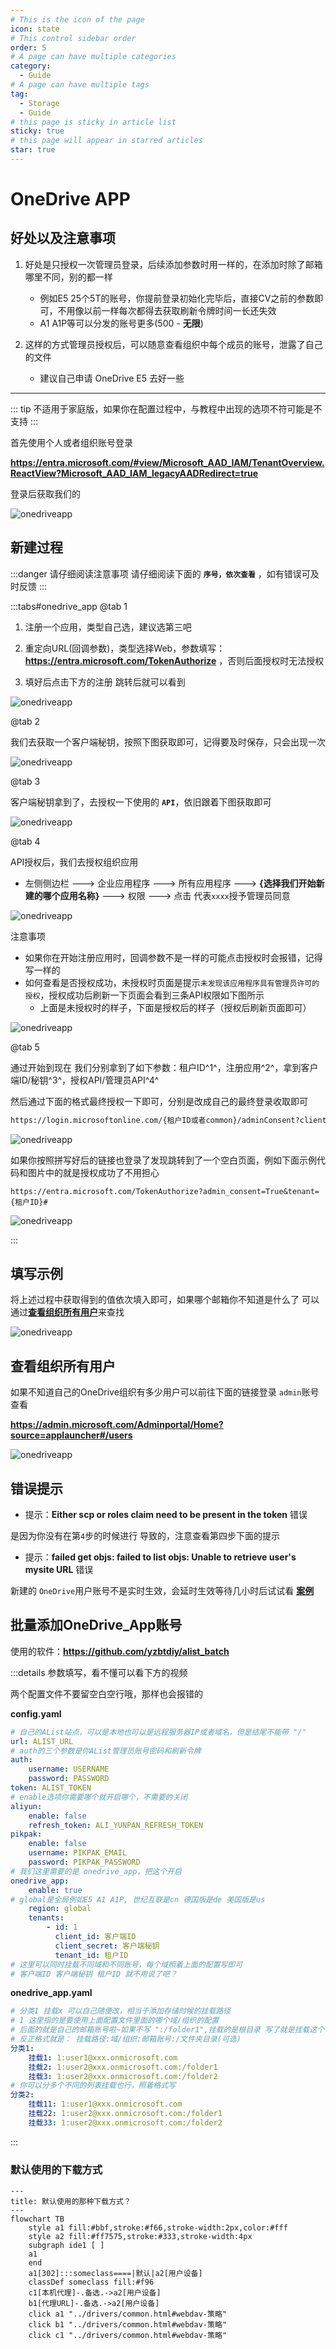 ```yaml
---
# This is the icon of the page
icon: state
# This control sidebar order
order: 5
# A page can have multiple categories
category:
  - Guide
# A page can have multiple tags
tag:
  - Storage
  - Guide
# this page is sticky in article list
sticky: true
# this page will appear in starred articles
star: true
---
```


# OneDrive APP



## **好处以及注意事项**

1. 好处是只授权一次管理员登录，后续添加参数时用一样的，在添加时除了邮箱哪里不同，别的都一样
   - 例如E5 25个5T的账号，你提前登录初始化完毕后，直接CV之前的参数即可，不用像以前一样每次都得去获取刷新令牌时间一长还失效
   - A1 A1P等可以分发的账号更多(500 - **无限**)



2. 这样的方式管理员授权后，可以随意查看组织中每个成员的账号，泄露了自己的文件
   - 建议自己申请 OneDrive E5 去好一些



-----

::: tip
不适用于家庭版，如果你在配置过程中，与教程中出现的选项不符可能是不支持
:::



首先使用个人或者组织账号登录

**https://entra.microsoft.com/#view/Microsoft_AAD_IAM/TenantOverview.ReactView?Microsoft_AAD_IAM_legacyAADRedirect=true**

登录后获取我们的<Badge text="租户ID" type="info" vertical="middle" />

![onedriveapp](/img/drivers/onedrive_app/onedrive_app0.png)



## **新建过程**

:::danger 请仔细阅读注意事项
请仔细阅读下面的 **`序号，依次查看`** ，如有错误可及时反馈 
:::

:::tabs#onedrive_app
@tab 1

1. 注册一个应用，类型自己选，建议选第三吧

2. 重定向URL(回调参数)，类型选择Web，参数填写： **https://entra.microsoft.com/TokenAuthorize** ，否则后面授权时无法授权
3. 填好后点击下方的注册 跳转后就可以看到<Badge text="客户端ID" type="info" vertical="middle" />

![onedriveapp](/img/drivers/onedrive_app/onedrive_app1.png)

@tab 2

我们去获取一个客户端秘钥，按照下图获取即可，记得<Badge text="客户端秘钥" type="info" vertical="middle" />要及时保存，只会出现一次

![onedriveapp](/img/drivers/onedrive_app/onedrive_app3.png)

@tab 3

客户端秘钥拿到了，去授权一下使用的 **`API`**，依旧跟着下图获取即可

![onedriveapp](/img/drivers/onedrive_app/onedrive_app4.png)

@tab 4

API授权后，我们去授权组织应用

- 左侧侧边栏 ---> 企业应用程序 ---> 所有应用程序 ---> **{选择我们开始新建的哪个应用名称}** ---> 权限 ---> 点击 代表`xxxx`授予管理员同意

![onedriveapp](/img/drivers/onedrive_app/onedrive_app5.png)

注意事项

- 如果你在开始注册应用时，回调参数不是一样的可能点击授权时会报错，记得写一样的
- 如何查看是否授权成功，未授权时页面是提示`未发现该应用程序具有管理员许可的授权`，授权成功后刷新一下页面会看到三条API权限如下图所示
  - 上面是未授权时的样子，下面是授权后的样子（授权后刷新页面即可）


![onedriveapp](/img/drivers/onedrive_app/onedrive_app7.png)

@tab 5

通过开始到现在 我们分别拿到了如下参数：租户ID^1^，注册应用^2^，拿到客户端ID/秘钥^3^，授权API/管理员API^4^

然后通过下面的格式最终授权一下即可，分别是<Badge text="租户ID" type="info" vertical="middle" /><Badge text="客户端ID" type="info" vertical="middle" /><Badge text="回调参数URL" type="info" vertical="middle" />改成自己的最终登录收取即可

```html
https://login.microsoftonline.com/{租户ID或者common}/adminConsent?client_id={客户端ID}&redirect_uri={注册应用时的回调URL}
```

![onedriveapp](/img/drivers/onedrive_app/onedrive_app6.png)

如果你按照拼写好后的链接也登录了发现跳转到了一个空白页面，例如下面示例代码和图片中的就是授权成功了不用担心

```
https://entra.microsoft.com/TokenAuthorize?admin_consent=True&tenant={租户ID}#
```

![onedriveapp](/img/drivers/onedrive_app/od_app_ok.png)

:::



## **填写示例**

将上述过程中获取得到的值依次填入即可，如果哪个邮箱你不知道是什么了 可以通过[**查看组织所有用户**](#查看组织所有用户)来查找

![onedriveapp](/img/drivers/onedrive_app/onedrive_app_Denmo.png)



<BiliBili bvid="BV1Ro4y1s725" ratio="16:9" low-quality no-danmaku />



## **查看组织所有用户**

如果不知道自己的OneDrive组织有多少用户可以前往下面的链接登录 `admin`账号查看

**https://admin.microsoft.com/Adminportal/Home?source=applauncher#/users**

![onedriveapp](/img/drivers/onedrive_app/onedrive_app_user.png)



## **错误提示**

- 提示：**Either scp or roles claim need to be present in the token** 错误

是因为你没有在第`4`步的时候进行 <Badge text="代表xxxx授予管理员同意" type="info" vertical="middle" /> 导致的，注意查看第四步下面的提示

- 提示：**failed get objs: failed to list objs: Unable to retrieve user's mysite URL** 错误

新建的 `OneDrive`用户账号不是实时生效，会延时生效等待几小时后试试看 [**案例**](https://github.com/alist-org/docs/discussions/189#discussioncomment-5928892)



## **批量添加OneDrive_App账号**

使用的软件：**https://github.com/yzbtdiy/alist_batch**

:::details 参数填写，看不懂可以看下方的视频

两个配置文件不要留空白空行哦，那样也会报错的

**config.yaml**

```yaml
# 自己的AList站点，可以是本地也可以是远程服务器IP或者域名，但是结尾不能带 "/"
url: ALIST_URL
# auth的三个参数是你AList管理员账号密码和刷新令牌
auth:
    username: USERNAME
    password: PASSWORD
token: ALIST_TOKEN
# enable选项你需要哪个就开启哪个，不需要的关闭
aliyun:
    enable: false
    refresh_token: ALI_YUNPAN_REFRESH_TOKEN
pikpak:
    enable: false
    username: PIKPAK_EMAIL
    password: PIKPAK_PASSWORD
# 我们这里需要的是 onedrive_app，把这个开启
onedrive_app:
    enable: true
# global是全局例如E5 A1 A1P, 世纪互联是cn 德国版是de 美国版是us
    region: global
    tenants:
        - id: 1
          client_id: 客户端ID
          client_secret: 客户端秘钥
          tenant_id: 租户ID
# 这里可以同时挂载不同域和不同账号，每个域照着上面的配置写即可
# 客户端ID 客户端秘钥 租户ID 就不用说了吧？
```

**onedrive_app.yaml**

```yaml
# 分类1 挂载x 可以自己随便改，相当于添加存储时候的挂载路径
# 1 这里指的是要使用上面配置文件里面的哪个域/组织的配置
# 后面的就是自己的邮箱账号啦~如果不写 ":/folder1",挂载的是根目录 写了就是挂载这个目录
# 反正格式就是： 挂载路径:域/组织:邮箱账号:/文件夹目录(可选)
分类1:
    挂载1: 1:user1@xxx.onmicrosoft.com
    挂载2: 1:user2@xxx.onmicrosoft.com:/folder1
    挂载3: 1:user2@xxx.onmicrosoft.com:/folder2
# 你可以分多个不同的列表挂载也行，照着格式写
分类2:
    挂载11: 1:user1@xxx.onmicrosoft.com
    挂载22: 1:user2@xxx.onmicrosoft.com:/folder1
    挂载33: 1:user2@xxx.onmicrosoft.com:/folder2
```

:::

<BiliBili bvid="BV1vc411V78S" ratio="16:9" low-quality no-danmaku />

### **默认使用的下载方式**

```mermaid
---
title: 默认使用的那种下载方式？
---
flowchart TB
    style a1 fill:#bbf,stroke:#f66,stroke-width:2px,color:#fff
    style a2 fill:#ff7575,stroke:#333,stroke-width:4px
    subgraph ide1 [ ]
    a1
    end
    a1[302]:::someclass====|默认|a2[用户设备]
    classDef someclass fill:#f96
    c1[本机代理]-.备选.->a2[用户设备]
    b1[代理URL]-.备选.->a2[用户设备]
    click a1 "../drivers/common.html#webdav-策略"
    click b1 "../drivers/common.html#webdav-策略"
    click c1 "../drivers/common.html#webdav-策略"
```
